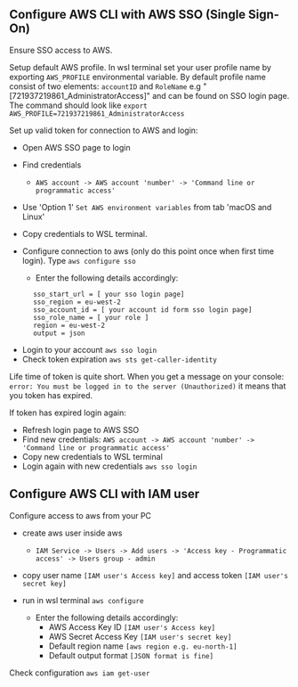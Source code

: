 
## Configure AWS CLI with AWS SSO (Single Sign-On) 

Ensure SSO access to AWS.

Setup default AWS profile. In wsl terminal set your user profile name by exporting `AWS_PROFILE` environmental variable. By default profile name consist of two elements: `accountID` and `RoleName` e.g "[721937219861_AdministratorAccess]" and can be found on SSO login page. The command should look like 
`export AWS_PROFILE=721937219861_AdministratorAccess`

Set up valid token for connection to AWS and login:
- Open AWS SSO page to login
- Find credentials 
  - `AWS account -> AWS account 'number' -> 'Command line or programmatic access'`

- Use 'Option 1' `Set AWS environment variables` from tab 'macOS and Linux'
- Copy credentials to WSL terminal.
- Configure connection to aws (only do this point once when first time login). Type `aws configure sso`
  - Enter the following details accordingly:
```
      sso_start_url = [ your sso login page]
      sso_region = eu-west-2
      sso_account_id = [ your account id form sso login page]
      sso_role_name = [ your role ]
      region = eu-west-2
      output = json
```
- Login to your account `aws sso login`
- Check token expiration `aws sts get-caller-identity`

Life time of token is quite short. When you get a message on your console: `error: You must be logged in to the server (Unauthorized)`
it means that you token has expired.

If token has expired login again: 
  - Refresh login page to AWS SSO
  - Find new credentials: `AWS account -> AWS account 'number' -> 'Command line or programmatic access'`
  - Copy new credentials to WSL terminal
  - Login again with new credentials `aws sso login`

## Configure AWS CLI with IAM user
Configure access to aws from your PC

- create aws user inside aws 
  - `IAM Service -> Users -> Add users -> 'Access key - Programmatic access' -> Users group - admin`
- copy user name `[IAM user's Access key]` and access token `[IAM user's secret key]`
- run in wsl terminal `aws configure`

  - Enter the following details accordingly:
    - AWS Access Key ID `[IAM user's Access key]`
    - AWS Secret Access Key `[IAM user's secret key]`
    - Default region name `[aws region e.g. eu-north-1]`
    - Default output format `[JSON format is fine]`

Check configuration `aws iam get-user`
